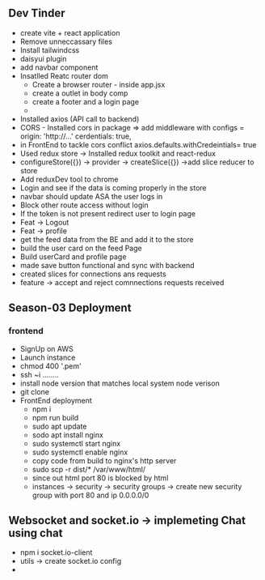 ## Dev Tinder

- create vite + react application
- Remove unneccassary files
- Install tailwindcss
- daisyui plugin
- add navbar component
- Insatlled Reatc router dom
  - Create a browser router - inside app.jsx <BrowserRouter basename = "/">
  - create a outlet in body comp
  - create a footer and a login page
  -
- Installed axios (API call to backend)
- CORS - Installed cors in package => add middleware with configs = origin: 'http://...' cerdentials: true,
- in FrontEnd to tackle cors conflict axios.defaults.withCredeintials= true
- Used redux store -> Installed redux toolkit and react-redux
- configureStore({}) -> provider -> createSlice({}) ->add slice reducer to store
- Add reduxDev tool to chrome
- Login and see if the data is coming properly in the store
- navbar should update ASA the user logs in
- Block other route access without login
- If the token is not present redirect user to login page
- Feat -> Logout
- Feat -> profile
- get the feed data from the BE and add it to the store
- build the user card on the feed Page
- Build userCard and profile page
- made save button functional and sync with backend
- created slices for connections ans requests
- feature -> accept and reject comnnections requests received

## Season-03 Deployment

### frontend

- SignUp on AWS
- Launch instance
- chmod 400 '<secret-key>.pem'
- ssh ~i ........
- install node version that matches local system node verison
- git clone
- FrontEnd deployment
  - npm i
  - npm run build
  - sudo apt update
  - sodo apt install nginx
  - sudo systemctl start nginx
  - sudo systemctl enable nginx
  - copy code from build to nginx's http server
  - sudo scp -r dist/\* /var/www/html/
  - since out html port 80 is blocked by html
  - instances -> security -> security groups -> create new security group with port 80 and ip 0.0.0.0/0

## Websocket and socket.io -> implemeting Chat using chat

- npm i socket.io-client
- utils -> create socket.io config
-
